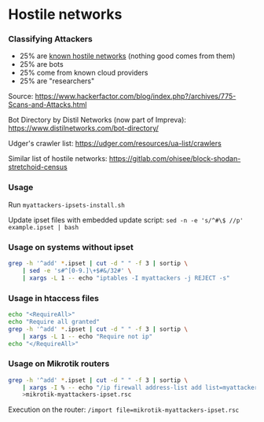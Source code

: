 # Hostile networks

### Classifying Attackers

- 25% are [known hostile networks](ipset) (nothing good comes from them)
- 25% are bots
- 25% come from known cloud providers
- 25% are "researchers"

Source: https://www.hackerfactor.com/blog/index.php?/archives/775-Scans-and-Attacks.html

Bot Directory by Distil Networks (now part of Impreva): https://www.distilnetworks.com/bot-directory/

Udger's crawler list: https://udger.com/resources/ua-list/crawlers

Similar list of hostile networks: https://gitlab.com/ohisee/block-shodan-stretchoid-census

### Usage

Run `myattackers-ipsets-install.sh`

Update ipset files with embedded update script: `sed -n -e 's/^#\$ //p' example.ipset | bash`

### Usage on systems without ipset

```bash
grep -h '^add' *.ipset | cut -d " " -f 3 | sortip \
    | sed -e 's#^[0-9.]\+$#&/32#' \
    | xargs -L 1 -- echo "iptables -I myattackers -j REJECT -s"
```

### Usage in htaccess files

```bash
echo "<RequireAll>"
echo "Require all granted"
grep -h '^add' *.ipset | cut -d " " -f 3 | sortip \
    | xargs -L 1 -- echo "Require not ip"
echo "</RequireAll>"
```

### Usage on Mikrotik routers

```bash
grep -h '^add' *.ipset | cut -d " " -f 3 | sortip \
    | xargs -I % -- echo "/ip firewall address-list add list=myattackers-ipset address=%" \
    >mikrotik-myattackers-ipset.rsc
```

Execution on the router: `/import file=mikrotik-myattackers-ipset.rsc`

